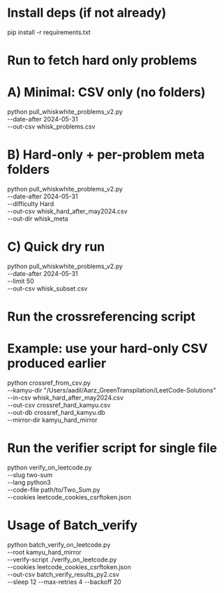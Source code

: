 # Install deps (if not already)

pip install -r requirements.txt

# Run to fetch hard only problems

# A) Minimal: CSV only (no folders)

python pull_whiskwhite_problems_v2.py \
 --date-after 2024-05-31 \
 --out-csv whisk_problems.csv

# B) Hard-only + per-problem meta folders

python pull_whiskwhite_problems_v2.py \
 --date-after 2024-05-31 \
 --difficulty Hard \
 --out-csv whisk_hard_after_may2024.csv \
 --out-dir whisk_meta

# C) Quick dry run

python pull_whiskwhite_problems_v2.py \
 --date-after 2024-05-31 \
 --limit 50 \
 --out-csv whisk_subset.csv

# Run the crossreferencing script

# Example: use your hard-only CSV produced earlier

python crossref_from_csv.py \
 --kamyu-dir "/Users/aadil/Aarz_GreenTranspilation/LeetCode-Solutions" \
 --in-csv whisk_hard_after_may2024.csv \
 --out-csv crossref_hard_kamyu.csv \
 --out-db crossref_hard_kamyu.db \
 --mirror-dir kamyu_hard_mirror

# Run the verifier script for single file

python verify_on_leetcode.py \
 --slug two-sum \
 --lang python3 \
 --code-file path/to/Two_Sum.py \
 --cookies leetcode_cookies_csrftoken.json

# Usage of Batch_verify

python batch_verify_on_leetcode.py \
 --root kamyu_hard_mirror \
 --verify-script ./verify_on_leetcode.py \
 --cookies leetcode_cookies_csrftoken.json \
 --out-csv batch_verify_results_py2.csv \
 --sleep 12 --max-retries 4 --backoff 20
